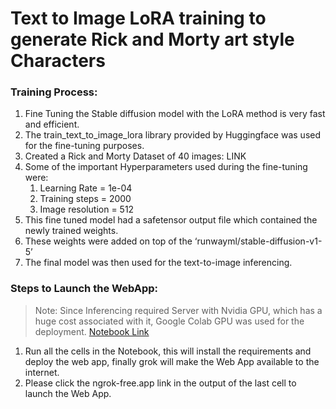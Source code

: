 # Text to Image LoRA training to generate Rick and Morty art style Characters

### Training Process:
1. Fine Tuning the Stable diffusion model with the LoRA method is very fast and efficient.
2. The train_text_to_image_lora library provided by Huggingface was used for the fine-tuning purposes.
3. Created a Rick and Morty Dataset of 40 images: LINK
4. Some of the important Hyperparameters used during the fine-tuning were:
   1. Learning Rate = 1e-04
   1. Training steps = 2000
   1. Image resolution = 512
5. This fine tuned model had a safetensor output file which contained the newly trained weights.
6. These weights were added on top of the ‘runwayml/stable-diffusion-v1-5’
7. The final model was then used for the text-to-image inferencing.

### Steps to Launch the WebApp:
>Note: Since Inferencing required Server with Nvidia GPU, which has a huge cost associated with it, Google Colab GPU was used for the deployment.
[Notebook Link](https://colab.research.google.com/drive/10pos1pk3Cg2wNO0rBgbTbtdDCZ5bJ7lL#scrollTo=V17OK-Wuognf)

1. Run all the cells in the Notebook, this will install the requirements and deploy the web app, finally grok will make the Web App available to the internet.
2. Please click the ngrok-free.app link in the output of the last cell to launch the Web App.
